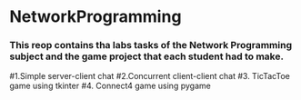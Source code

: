 # NetworkProgramming
### This reop contains tha labs tasks of the Network Programming subject and the game project that each student had to make.
#1.Simple server-client chat
#2.Concurrent client-client chat
#3. TicTacToe game using tkinter
#4. Connect4 game using pygame
